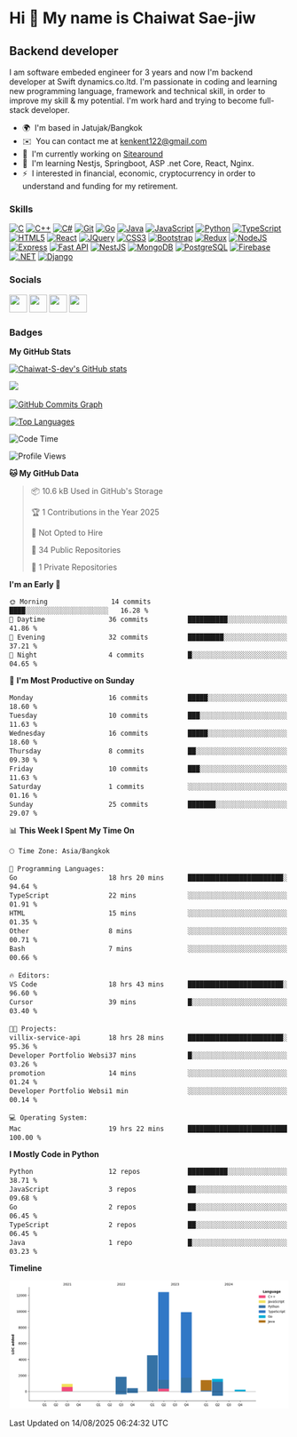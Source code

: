 Hi 👋 My name is Chaiwat Sae-jiw
================================

Backend developer
-----------------

I am software embeded engineer for 3 years and now I'm backend developer at Swift dynamics.co.ltd. I'm passionate in coding and learning new programming language, framework and technical skill, in order to improve my skill & my potential. I'm work hard and trying to become full-stack developer.

* 🌍  I'm based in Jatujak/Bangkok
* ✉️  You can contact me at [kenkent122@gmail.com](mailto:kenkent122@gmail.com)
* 🚀  I'm currently working on [Sitearound](http://dev.sitearound.com/)
* 🧠  I'm learning Nestjs, Springboot, ASP .net Core, React, Nginx.
* ⚡  I interested in financial, economic, cryptocurrency in order to understand and funding for my retirement.

### Skills


<p align="left">
<a href="https://docs.microsoft.com/en-us/cpp/?view=msvc-170" target="_blank" rel="noreferrer"><img src="https://raw.githubusercontent.com/danielcranney/readme-generator/main/public/icons/skills/c-colored.svg" width="36" height="36" alt="C" /></a>
<a href="https://docs.microsoft.com/en-us/cpp/?view=msvc-170" target="_blank" rel="noreferrer"><img src="https://raw.githubusercontent.com/danielcranney/readme-generator/main/public/icons/skills/cplusplus-colored.svg" width="36" height="36" alt="C++" /></a>
<a href="https://docs.microsoft.com/en-us/dotnet/csharp/" target="_blank" rel="noreferrer"><img src="https://raw.githubusercontent.com/danielcranney/readme-generator/main/public/icons/skills/csharp-colored.svg" width="36" height="36" alt="C#" /></a>
<a href="https://git-scm.com/" target="_blank" rel="noreferrer"><img src="https://raw.githubusercontent.com/danielcranney/readme-generator/main/public/icons/skills/git-colored.svg" width="36" height="36" alt="Git" /></a>
<a href="https://go.dev/doc/" target="_blank" rel="noreferrer"><img src="https://raw.githubusercontent.com/danielcranney/readme-generator/main/public/icons/skills/go-colored.svg" width="36" height="36" alt="Go" /></a>
<a href="https://www.oracle.com/java/" target="_blank" rel="noreferrer"><img src="https://raw.githubusercontent.com/danielcranney/readme-generator/main/public/icons/skills/java-colored.svg" width="36" height="36" alt="Java" /></a>
<a href="https://developer.mozilla.org/en-US/docs/Web/JavaScript" target="_blank" rel="noreferrer"><img src="https://raw.githubusercontent.com/danielcranney/readme-generator/main/public/icons/skills/javascript-colored.svg" width="36" height="36" alt="JavaScript" /></a>
<a href="https://www.python.org/" target="_blank" rel="noreferrer"><img src="https://raw.githubusercontent.com/danielcranney/readme-generator/main/public/icons/skills/python-colored.svg" width="36" height="36" alt="Python" /></a>
<a href="https://www.typescriptlang.org/" target="_blank" rel="noreferrer"><img src="https://raw.githubusercontent.com/danielcranney/readme-generator/main/public/icons/skills/typescript-colored.svg" width="36" height="36" alt="TypeScript" /></a>
<a href="https://developer.mozilla.org/en-US/docs/Glossary/HTML5" target="_blank" rel="noreferrer"><img src="https://raw.githubusercontent.com/danielcranney/readme-generator/main/public/icons/skills/html5-colored.svg" width="36" height="36" alt="HTML5" /></a>
<a href="https://reactjs.org/" target="_blank" rel="noreferrer"><img src="https://raw.githubusercontent.com/danielcranney/readme-generator/main/public/icons/skills/react-colored.svg" width="36" height="36" alt="React" /></a>
<a href="https://jquery.com/" target="_blank" rel="noreferrer"><img src="https://raw.githubusercontent.com/danielcranney/readme-generator/main/public/icons/skills/jquery-colored.svg" width="36" height="36" alt="JQuery" /></a>
<a href="https://www.w3.org/TR/CSS/#css" target="_blank" rel="noreferrer"><img src="https://raw.githubusercontent.com/danielcranney/readme-generator/main/public/icons/skills/css3-colored.svg" width="36" height="36" alt="CSS3" /></a>
<a href="https://getbootstrap.com/" target="_blank" rel="noreferrer"><img src="https://raw.githubusercontent.com/danielcranney/readme-generator/main/public/icons/skills/bootstrap-colored.svg" width="36" height="36" alt="Bootstrap" /></a>
<a href="https://redux.js.org/" target="_blank" rel="noreferrer"><img src="https://raw.githubusercontent.com/danielcranney/readme-generator/main/public/icons/skills/redux-colored.svg" width="36" height="36" alt="Redux" /></a>
<a href="https://nodejs.org/en/" target="_blank" rel="noreferrer"><img src="https://raw.githubusercontent.com/danielcranney/readme-generator/main/public/icons/skills/nodejs-colored.svg" width="36" height="36" alt="NodeJS" /></a>
<a href="https://expressjs.com/" target="_blank" rel="noreferrer"><img src="https://raw.githubusercontent.com/danielcranney/readme-generator/main/public/icons/skills/express-colored-dark.svg" width="36" height="36" alt="Express" /></a>
<a href="https://fastapi.tiangolo.com/" target="_blank" rel="noreferrer"><img src="https://raw.githubusercontent.com/danielcranney/readme-generator/main/public/icons/skills/fastapi-colored.svg" width="36" height="36" alt="Fast API" /></a>
<a href="https://docs.nestjs.com/" target="_blank" rel="noreferrer"><img src="https://raw.githubusercontent.com/danielcranney/readme-generator/main/public/icons/skills/nestjs-colored.svg" width="36" height="36" alt="NestJS" /></a>
<a href="https://www.mongodb.com/" target="_blank" rel="noreferrer"><img src="https://raw.githubusercontent.com/danielcranney/readme-generator/main/public/icons/skills/mongodb-colored.svg" width="36" height="36" alt="MongoDB" /></a>
<a href="https://www.postgresql.org/" target="_blank" rel="noreferrer"><img src="https://raw.githubusercontent.com/danielcranney/readme-generator/main/public/icons/skills/postgresql-colored.svg" width="36" height="36" alt="PostgreSQL" /></a>
<a href="https://firebase.google.com/" target="_blank" rel="noreferrer"><img src="https://raw.githubusercontent.com/danielcranney/readme-generator/main/public/icons/skills/firebase-colored.svg" width="36" height="36" alt="Firebase" /></a>
<a href="https://dotnet.microsoft.com/en-us/" target="_blank" rel="noreferrer"><img src="https://raw.githubusercontent.com/danielcranney/readme-generator/main/public/icons/skills/dot-net-colored.svg" width="36" height="36" alt=".NET" /></a>
<a href="https://www.djangoproject.com/" target="_blank" rel="noreferrer"><img src="https://raw.githubusercontent.com/danielcranney/readme-generator/main/public/icons/skills/django-colored-dark.svg" width="36" height="36" alt="Django" /></a>
</p>


### Socials

<p align="left"> <a href="https://www.facebook.com/ken.chaiwat" target="_blank" rel="noreferrer"><img src="https://raw.githubusercontent.com/danielcranney/readme-generator/main/public/icons/socials/facebook.svg" width="32" height="32" /></a> <a href="https://www.github.com/Chaiwat-S-dev" target="_blank" rel="noreferrer"><img src="https://raw.githubusercontent.com/danielcranney/readme-generator/main/public/icons/socials/github-dark.svg" width="32" height="32" /></a> <a href="http://www.instagram.com/kenchaiwat/" target="_blank" rel="noreferrer"><img src="https://raw.githubusercontent.com/danielcranney/readme-generator/main/public/icons/socials/instagram.svg" width="32" height="32" /></a> <a href="https://www.linkedin.com/in/chaiwat-sae-jiw-61ba981ba" target="_blank" rel="noreferrer"><img src="https://raw.githubusercontent.com/danielcranney/readme-generator/main/public/icons/socials/linkedin.svg" width="32" height="32" /></a></p>

### Badges

<b>My GitHub Stats</b>

<a href="http://www.github.com/Chaiwat-S-dev"><img src="https://github-readme-stats.vercel.app/api?username=Chaiwat-S-dev&show_icons=true&hide=&count_private=true&title_color=10b981&text_color=ffffff&icon_color=0891b2&bg_color=1c1917&hide_border=true&show_icons=true" alt="Chaiwat-S-dev's GitHub stats" /></a>

<a href="http://www.github.com/Chaiwat-S-dev"><img src="https://github-readme-streak-stats.herokuapp.com/?user=Chaiwat-S-dev&stroke=ffffff&background=1c1917&ring=10b981&fire=10b981&currStreakNum=ffffff&currStreakLabel=10b981&sideNums=ffffff&sideLabels=ffffff&dates=ffffff&hide_border=true" /></a>

<a href="http://www.github.com/Chaiwat-S-dev"><img src="https://github-readme-activity-graph.vercel.app/graph?username=Chaiwat-S-dev&bg_color=1c1917&color=ffffff&line=0891b2&point=ffffff&area_color=1c1917&area=true&hide_border=true&custom_title=GitHub%20Commits%20Graph" alt="GitHub Commits Graph" /></a>

<a href="https://github.com/Chaiwat-S-dev" align="left"><img src="https://github-readme-stats.vercel.app/api/top-langs/?username=Chaiwat-S-dev&langs_count=10&title_color=10b981&text_color=ffffff&icon_color=0891b2&bg_color=1c1917&hide_border=true&locale=en&custom_title=Top%20%Languages" alt="Top Languages" /></a>

<!--START_SECTION:waka-->
![Code Time](http://img.shields.io/badge/Code%20Time-1%2C865%20hrs%2044%20mins-blue)

![Profile Views](http://img.shields.io/badge/Profile%20Views-0-blue)

**🐱 My GitHub Data** 

> 📦 10.6 kB Used in GitHub's Storage 
 > 
> 🏆 1 Contributions in the Year 2025
 > 
> 🚫 Not Opted to Hire
 > 
> 📜 34 Public Repositories 
 > 
> 🔑 1 Private Repositories 
 > 
**I'm an Early 🐤** 

```text
🌞 Morning                14 commits          ████░░░░░░░░░░░░░░░░░░░░░   16.28 % 
🌆 Daytime                36 commits          ██████████░░░░░░░░░░░░░░░   41.86 % 
🌃 Evening                32 commits          █████████░░░░░░░░░░░░░░░░   37.21 % 
🌙 Night                  4 commits           █░░░░░░░░░░░░░░░░░░░░░░░░   04.65 % 
```
📅 **I'm Most Productive on Sunday** 

```text
Monday                   16 commits          █████░░░░░░░░░░░░░░░░░░░░   18.60 % 
Tuesday                  10 commits          ███░░░░░░░░░░░░░░░░░░░░░░   11.63 % 
Wednesday                16 commits          █████░░░░░░░░░░░░░░░░░░░░   18.60 % 
Thursday                 8 commits           ██░░░░░░░░░░░░░░░░░░░░░░░   09.30 % 
Friday                   10 commits          ███░░░░░░░░░░░░░░░░░░░░░░   11.63 % 
Saturday                 1 commits           ░░░░░░░░░░░░░░░░░░░░░░░░░   01.16 % 
Sunday                   25 commits          ███████░░░░░░░░░░░░░░░░░░   29.07 % 
```


📊 **This Week I Spent My Time On** 

```text
🕑︎ Time Zone: Asia/Bangkok

💬 Programming Languages: 
Go                       18 hrs 20 mins      ████████████████████████░   94.64 % 
TypeScript               22 mins             ░░░░░░░░░░░░░░░░░░░░░░░░░   01.91 % 
HTML                     15 mins             ░░░░░░░░░░░░░░░░░░░░░░░░░   01.35 % 
Other                    8 mins              ░░░░░░░░░░░░░░░░░░░░░░░░░   00.71 % 
Bash                     7 mins              ░░░░░░░░░░░░░░░░░░░░░░░░░   00.66 % 

🔥 Editors: 
VS Code                  18 hrs 43 mins      ████████████████████████░   96.60 % 
Cursor                   39 mins             █░░░░░░░░░░░░░░░░░░░░░░░░   03.40 % 

🐱‍💻 Projects: 
villix-service-api       18 hrs 28 mins      ████████████████████████░   95.36 % 
Developer Portfolio Websi37 mins             █░░░░░░░░░░░░░░░░░░░░░░░░   03.26 % 
promotion                14 mins             ░░░░░░░░░░░░░░░░░░░░░░░░░   01.24 % 
Developer Portfolio Websi1 min               ░░░░░░░░░░░░░░░░░░░░░░░░░   00.14 % 

💻 Operating System: 
Mac                      19 hrs 22 mins      █████████████████████████   100.00 % 
```

**I Mostly Code in Python** 

```text
Python                   12 repos            ██████████░░░░░░░░░░░░░░░   38.71 % 
JavaScript               3 repos             ██░░░░░░░░░░░░░░░░░░░░░░░   09.68 % 
Go                       2 repos             ██░░░░░░░░░░░░░░░░░░░░░░░   06.45 % 
TypeScript               2 repos             ██░░░░░░░░░░░░░░░░░░░░░░░   06.45 % 
Java                     1 repo              █░░░░░░░░░░░░░░░░░░░░░░░░   03.23 % 
```



**Timeline**

![Lines of Code chart](https://raw.githubusercontent.com/Chaiwat-S-dev/Chaiwat-S-dev/main/assets/bar_graph.png)


 Last Updated on 14/08/2025 06:24:32 UTC
<!--END_SECTION:waka-->
